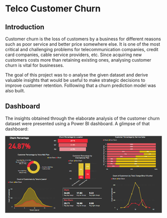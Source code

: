 # Telco Customer Churn

## Introduction

Customer churn is the loss of customers by a business for different reasons such as poor service and better price somewhere else. It is one of the most critical and challenging problems for telecommunication companies, credit card companies, cable service providers, etc. Since acquiring new customers costs more than retaining existing ones, analysing customer churn is vital for businesses.

The goal of this project was to o analyse the given dataset and derive valuable insights that would be useful to make strategic decisions to improve customer retention. Folllowing that a churn prediction model was also built.

<!-- create a virtual environment: -
In the vscode terminal, give the following commands: -
  py -3 -m pip install virtualenv
  py -3 -m venv venv
  venv\Scripts\activate
Then install the following dependencies (using pip install or pip3 install): - 
  pandas 
  sklearn 
  joblib 
  flask 
  xgboost 
However if xgboost installation fails, then first install pipwin and use that to install xgboost: - 
  pip install pipwin 
  pipwin install xgBoost -->

## Dashboard

The insights obtained through the elaborate analysis of the customer churn dataset were presented using a Power BI dashboard. A glimpse of that dashboard: 

![dashboard](img1.PNG)

